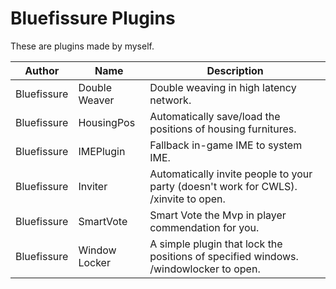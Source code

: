 # Bluefissure Plugins

These are plugins made by myself.


| Author | Name | Description |
|---------------|---------------|-----------------|
| Bluefissure | Double Weaver | Double weaving in high latency network. |
| Bluefissure | HousingPos | Automatically save/load the positions of housing furnitures. |
| Bluefissure | IMEPlugin | Fallback in-game IME to system IME. |
| Bluefissure | Inviter | Automatically invite people to your party (doesn't work for CWLS). /xinvite to open. |
| Bluefissure | SmartVote | Smart Vote the Mvp in player commendation for you. |
| Bluefissure | Window Locker | A simple plugin that lock the positions of specified windows. /windowlocker to open. |

